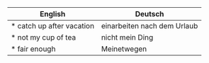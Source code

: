 English | Deutsch
------------ | -------------
* catch up after vacation | einarbeiten nach dem Urlaub
* not my cup of tea | nicht mein Ding
* fair enough | Meinetwegen
